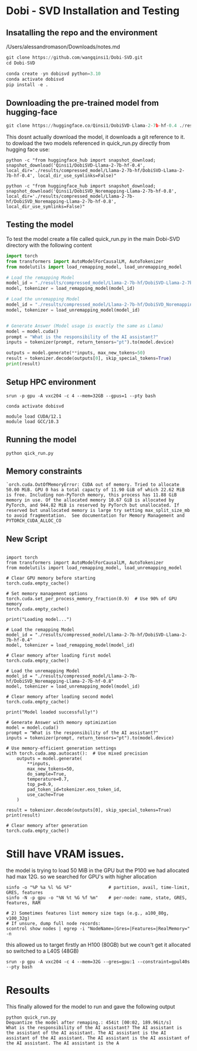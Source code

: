 # Dobi - SVD Installation and Testing

## Insatalling the repo and the environment
/Users/alessandromason/Downloads/notes.md
```python
git clone https://github.com/wangqinsi1/Dobi-SVD.git
cd Dobi-SVD
```

```python
conda create -yn dobisvd python=3.10
conda activate dobisvd
pip install -e .
```

## Downloading the pre-trained model from hugging-face

```python
git clone https://huggingface.co/Qinsi1/DobiSVD-Llama-2-7b-hf-0.4 ./results/compressed_model/Llama-2-7b-hf/DobiSVD-Llama-2-7b-hf-0.4
```
This dosnt actually download the model, it downloads a git reference to it. to dowload the two models referenced in quick_run.py directly from hugging face use:
```
python -c "from huggingface_hub import snapshot_download; snapshot_download('Qinsi1/DobiSVD-Llama-2-7b-hf-0.4', local_dir='./results/compressed_model/Llama-2-7b-hf/DobiSVD-Llama-2-7b-hf-0.4', local_dir_use_symlinks=False)"

python -c "from huggingface_hub import snapshot_download; snapshot_download('Qinsi1/DobiSVD_Noremapping-Llama-2-7b-hf-0.8', local_dir='./results/compressed_model/Llama-2-7b-hf/DobiSVD_Noremapping-Llama-2-7b-hf-0.8', local_dir_use_symlinks=False)"
```

## Testing the model
To test the model create a file called quick_run.py in the main Dobi-SVD directory with the following content

```python
import torch
from transformers import AutoModelForCausalLM, AutoTokenizer
from modelutils import load_remapping_model, load_unremapping_model

# Load the remapping Model
model_id = "./results/compressed_model/Llama-2-7b-hf/DobiSVD-Llama-2-7b-hf-0.4"
model, tokenizer = load_remapping_model(model_id)

# Load the unremapping Model
model_id = "./results/compressed_model/Llama-2-7b-hf/DobiSVD_Noremapping-Llama-2-7b-hf-0.8"
model, tokenizer = load_unremapping_model(model_id)


# Generate Answer (Model usage is exactly the same as Llama)
model = model.cuda()
prompt = "What is the responsibility of the AI assistant?"
inputs = tokenizer(prompt, return_tensors="pt").to(model.device)

outputs = model.generate(**inputs, max_new_tokens=50)
result = tokenizer.decode(outputs[0], skip_special_tokens=True)
print(result)
```

## Setup HPC environment

```
srun -p gpu -A vxc204 -c 4 --mem=32GB --gpus=1 --pty bash

conda activate dobisvd

module load CUDA/12.1
module load GCC/10.3
```
## Running the model 

```python qick_run.py ```

## Memory constraints

```
`orch.cuda.OutOfMemoryError: CUDA out of memory. Tried to allocate 50.00 MiB. GPU 0 has a total capacty of 11.90 GiB of which 22.62 MiB is free. Including non-PyTorch memory, this process has 11.88 GiB memory in use. Of the allocated memory 10.67 GiB is allocated by PyTorch, and 944.82 MiB is reserved by PyTorch but unallocated. If reserved but unallocated memory is large try setting max_split_size_mb to avoid fragmentation.  See documentation for Memory Management and PYTORCH_CUDA_ALLOC_CO
```
## New Script
```

import torch
from transformers import AutoModelForCausalLM, AutoTokenizer
from modelutils import load_remapping_model, load_unremapping_model

# Clear GPU memory before starting
torch.cuda.empty_cache()

# Set memory management options
torch.cuda.set_per_process_memory_fraction(0.9)  # Use 90% of GPU memory
torch.cuda.empty_cache()

print("Loading model...")

# Load the remapping Model
model_id = "./results/compressed_model/Llama-2-7b-hf/DobiSVD-Llama-2-7b-hf-0.4"
model, tokenizer = load_remapping_model(model_id)

# Clear memory after loading first model
torch.cuda.empty_cache()

# Load the unremapping Model
model_id = "./results/compressed_model/Llama-2-7b-hf/DobiSVD_Noremapping-Llama-2-7b-hf-0.8"
model, tokenizer = load_unremapping_model(model_id)

# Clear memory after loading second model
torch.cuda.empty_cache()

print("Model loaded successfully!")

# Generate Answer with memory optimization
model = model.cuda()
prompt = "What is the responsibility of the AI assistant?"
inputs = tokenizer(prompt, return_tensors="pt").to(model.device)

# Use memory-efficient generation settings
with torch.cuda.amp.autocast():  # Use mixed precision
    outputs = model.generate(
        **inputs, 
        max_new_tokens=50,
        do_sample=True,
        temperature=0.7,
        top_p=0.9,
        pad_token_id=tokenizer.eos_token_id,
        use_cache=True
    )

result = tokenizer.decode(outputs[0], skip_special_tokens=True)
print(result)

# Clear memory after generation
torch.cuda.empty_cache()
```
# Still have VRAM issues.
the model is trying to load 50 MiB in the GPU but the P100 we had allocated had max 12G. so we searched for GPU's with higher allocation

```
sinfo -o "%P %a %l %G %F"              # partition, avail, time-limit, GRES, features
sinfo -N -p gpu -o "%N %t %G %f %m"    # per-node: name, state, GRES, features, RAM

# 2) Sometimes features list memory size tags (e.g., a100_80g, v100_32g)
# If unsure, dump full node records:
scontrol show nodes | egrep -i "NodeName=|Gres=|Features=|RealMemory=" -n
```

this allowed us to target firstly an H100 (80GB) but we coun't get it allocated so switched to a L40S (48GB)

```
srun -p gpu -A vxc204 -c 4 --mem=32G --gres=gpu:1 --constraint=gpul40s --pty bash
```

# Resoults

This finally allowed for the model to run and gave the following output

```
python quick_run.py    
Dequantize the model after remaping.: 454it [00:02, 189.96it/s]
What is the responsibility of the AI assistant? The AI assistant is the assistant of the AI assistant. The AI assistant is the AI assistant of the AI assistant. The AI assistant is the AI assistant of the AI assistant. The AI assistant is the A
```

